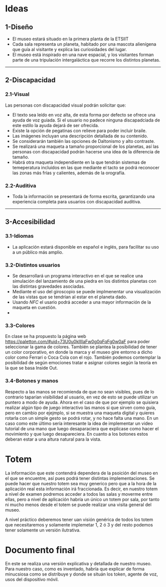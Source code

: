 # Ideas

## 1-Diseño
- El museo estará situado en la primera planta de la ETSIIT
- Cada sala representa un planeta, habitado por una mascota alienígena que guía al visitante y explica las curiosidades del lugar.  
- El museo está inspirado en una nave espacial, y los visitantes forman parte de una tripulación intergaláctica que recorre los distintos planetas.

---

## 2-Discapacidad

### 2.1-Visual
Las personas con discapacidad visual podrán solicitar que:  
- El texto sea leído en voz alta, de esta forma por defecto se ofrece una ayuda de voz guiada. Si el usuario no padece ninguna discapadciada de este estilo la ayuda dejará de ser ofrecida.
- Existe la opción de pegatinas con relieve para poder incluir braile.
- Las imágenes incluyan una descripción detallada de su contenido.
- Se considerarán también las opciones de Daltonismo y alto contraste.
- Se realizará una maqueta a tamaño proporcional de los planetas, así las personas con discapacidad podrán hacerse una idea de la diferencia de tamaño.
- Habrá otra maqueta independiente en la que tendrán sistemas de temeperatura incluidos en las que mediante el tacto se podrá reconocer las zonas más frías y calientes, además de la orografía.

### 2.2-Auditiva
- Toda la información se presentará de forma escrita, garantizando una experiencia completa para usuarios con discapacidad auditiva.

---

## 3-Accesibilidad

### 3.1-Idiomas
- La aplicación estará disponible en español e inglés, para facilitar su uso a un público más amplio.

### 3.2-Distintos usuarios
- Se desarrollará un programa interactivo en el que se realice una simulación del lanzamiento de una piedra en los distintos planetas con las distintas gravedades asociadas.
- Mediante el uso del giroscopio se puede implmenentar una visualización de las vistas que se tendrían al estar en el planeta dado.
- Usando *NFC* el usario podrá acceder a una mayor información de la maqueta en cuestión.
- 

### 3.3-Colores
En clase se ha propuesto la página web https://paletton.com/#uid=73U0u0kllllaFw0g0qFqFg0w0aF para poder seleccionar la gama de colores. También se plantea la posibilidad de tener un color corporativo, en donde la marca y el museo gire entorno a dicho color como Ferrari o Coca Cola con el rojo. También podemos contemplar la posibilidad de según emociones tratar e asignar colores según la teoría en la que se basa Inside Out.

### 3.4-Botones y manos
Respecto a las manos se recomienda de que no sean visibles, pues de lo contrario taparían visibilidad al usuario, en vez de esto se puede utilizar un puntero a modo de ayuda. Ahora en el caso de que por ejemplo se quisiera realizar algún tipo de juego interactivo las manos si que sirven como guía, pero en cambio por ejejmplo, si se muestra una maqueta digital y quieres rotarla con un simple gesto se podrá rotar, y no hace falta una mano. En un caso como este último sería interesante la idea de implementar un video tutorial de una mano que luego desaparaciera que explicase como hacer el movimiento y que luego desapareciera.
En cuanto a los botones estos deberan estar a una altura natural para la vista.


# Totem
La información que este contendrá dependera de la psoición del museo en el que se encuentre, así pues podrá tener distintas implementaciones. Se puede hacer que nuestro totem sea muy generico pero que a la hora de la aplicación real esta información irá fraccionada. Es decir, en nuestro totem a nivel de examen podremos acceder a todos las salas y moverme entre ellas, pero a nivel de aplicación habría un único un totem por sala, por tanto ni mucho menos desde el totem se puede realizar una visita general del museo.

A nivel práctico deberemos tener uan visión genérica de todos los totem que necesitaremos y solamente implemetar 1, 2 ó 3 y del resto podemos tener solamente un versión ilutrativa.
# Documento final 
En este se realiza una versión explicativa y detallada de nuestro museo. Para nuestro caso, como es inventado, habría que explicar de forma minucsiosa como se distribuye y donde se situán los token, agente de voz, usos del dispositivo móvil.
  
  
